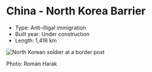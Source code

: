 <!--
West Longitude: 123.75
North Latitude: 43.5
East Longitude: 131
South Latitude: 39.5
-->

# China - North Korea Barrier

* Type: Anti-illigal immigration
* Built year: Under construction
* Length: 1,416 km

![North Korean soldier at a border post](http://c2.staticflickr.com/6/5018/5490782435_c9e141c789_b.jpg)

Photo: Roman Harak
